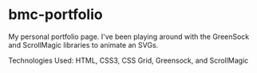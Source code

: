 # bmc-portfolio

My personal portfolio page. I've been playing around with the GreenSock and ScrollMagic libraries to animate an SVGs. 

Technologies Used:
HTML, CSS3, CSS Grid, Greensock, and ScrollMagic